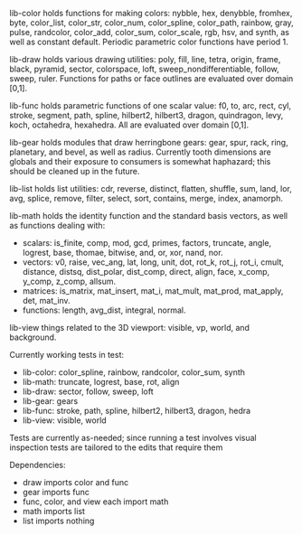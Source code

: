 
lib-color holds functions for making colors: nybble, hex, denybble, fromhex, byte, color_list, color_str, color_num, color_spline, color_path, rainbow, gray, pulse, randcolor, color_add, color_sum, color_scale, rgb, hsv, and synth, as well as constant default. Periodic parametric color functions have period 1.

lib-draw holds various drawing utilities: poly, fill, line, tetra, origin, frame, black, pyramid, sector, colorspace, loft, sweep_nondifferentiable, follow, sweep, ruler. Functions for paths or face outlines are evaluated over domain [0,1].

lib-func holds parametric functions of one scalar value: f0, to, arc, rect, cyl, stroke, segment, path, spline, hilbert2, hilbert3, dragon, quindragon, levy, koch, octahedra, hexahedra. All are evaluated over domain [0,1].

lib-gear holds modules that draw herringbone gears: gear, spur, rack, ring, planetary, and bevel, as well as radius. Currently tooth dimensions are globals and their exposure to consumers is somewhat haphazard; this should be cleaned up in the future.

lib-list holds list utilities: cdr, reverse, distinct, flatten, shuffle, sum, land, lor, avg, splice, remove, filter, select, sort, contains, merge, index, anamorph.

lib-math holds the identity function and the standard basis vectors, as well as functions dealing with:
* scalars: is_finite, comp, mod, gcd, primes, factors, truncate, angle, logrest, base, thomae, bitwise, and, or, xor, nand, nor.
* vectors: v0, raise, vec\_ang, lat, long, unit, dot, rot\_k, rot\_j, rot_i, cmult, distance, distsq, dist\_polar, dist\_comp, direct, align, face, x\_comp, y\_comp, z\_comp, allsum.
* matrices: is_matrix, mat\_insert, mat_i, mat\_mult, mat\_prod, mat\_apply, det, mat\_inv.
* functions: length, avg_dist, integral, normal.

lib-view things related to the 3D viewport: visible, vp, world, and background.

Currently working tests in test: 
- lib-color: color_spline, rainbow, randcolor, color_sum, synth
- lib-math: truncate, logrest, base, rot, align
- lib-draw: sector, follow, sweep, loft
- lib-gear: gears
- lib-func: stroke, path, spline, hilbert2, hilbert3, dragon, hedra
- lib-view: visible, world

Tests are currently as-needed; since running a test involves visual inspection tests are tailored to the edits that require them

Dependencies:
<!---
     [d] [g]
     / \ /
    [c][f][v]
      \ | / 
      [ m ]
        |
       [l]
-->
* draw imports color and func
* gear imports func
* func, color, and view each import math
* math imports list
* list imports nothing

